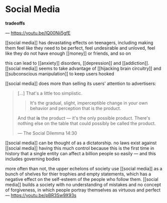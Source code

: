 # Social Media

**tradeoffs**

&mdash; <https://youtu.be/lQ00Nii5gfE>

[[social media]] has devastating effects on teenagers, including making them feel like they need to be perfect, feel undesirable and unloved, feel like they do not have enough [[money]] or friends, and so on

this can lead to [[anxiety]] disorders, [[depression]] and [[addiction]]. [[social media]] seems to take advantage of [[hijacking brain circuitry]] and [[subconscious manipulation]] to keep users hooked

[[social media]] does more than selling its users' attention to advertisers:

> [...] That's a little too simplistic.
>
> > It's the gradual, slight, imperceptible change in your own behavior and perception that is the product.
>
> And that **is** the product &mdash; it's the only possible product. There's nothing else on the table that could possibly be called the product.
>
> &mdash; The Social Dilemma 14:30

[[social media]] can be thought of as a dictatorship. no laws exist against [[social media]] having this much control because this is the first time in history that a single entity can affect a billion people so easily &mdash; and this includes governing bodies

more often than not, the upper echelons of society use [[social media]] as a bunch of shelves for thier trophies and empty statements, which has a negative effect on the self-esteem of the people who follow them. [[social media]] builds a society with no understanding of mistakes and no concept of forgiveness, in which people portray themselves as virtuous and perfect &mdash; <https://youtu.be/pBR3Sw9X93s>

